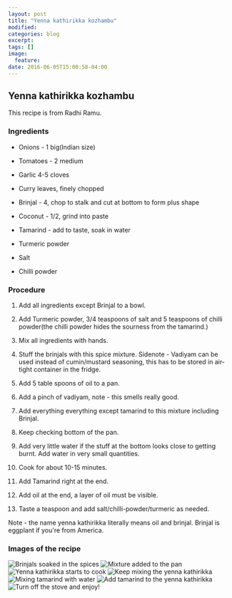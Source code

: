 ```yaml
---
layout: post
title: "Yenna kathirikka kozhambu"
modified:
categories: blog
excerpt:
tags: []
image:
  feature:
date: 2016-06-05T15:00:58-04:00
---
```

## Yenna kathirikka kozhambu

This recipe is from Radhi Ramu.

### Ingredients

- Onions - 1 big(Indian size)

- Tomatoes - 2 medium

- Garlic 4-5 cloves

- Curry leaves, finely chopped

- Brinjal - 4, chop to stalk and cut at bottom to form plus shape

- Coconut - 1/2, grind into paste

- Tamarind - add to taste, soak in water

- Turmeric powder

- Salt

- Chilli powder

### Procedure

1. Add all ingredients except Brinjal to a bowl.

2. Add Turmeric powder, 3/4 teaspoons of salt and 5 teaspoons of chilli powder(the chilli powder
hides the sourness from the tamarind.)

3. Mix all ingredients with hands.

4. Stuff the brinjals with this spice mixture.
Sidenote - Vadiyam can be used instead of cumin/mustard seasoning, this has to be stored in air-tight
container in the fridge.

6. Add 5 table spoons of oil to a pan.

7. Add a pinch of vadiyam, note - this smells really good.

8. Add everything everything except tamarind to this mixture including Brinjal.

9. Keep checking bottom of the pan.

10. Add very little water if the stuff at the bottom looks close to getting burnt. Add water in very small
quantities.

11. Cook for about 10-15 minutes.

12. Add Tamarind right at the end.

13. Add oil at the end, a layer of oil must be visible.

14. Taste a teaspoon and add salt/chilli-powder/turmeric as needed.

Note - the name yenna kathirikka literally means oil and brinjal. Brinjal is eggplant if you're from America.

### Images of the recipe

![Brinjals soaked in the spices](../../recipe_images/yk_062016/1.jpg)
![Mixture added to the pan](../../recipe_images/yk_062016/2.jpg)
![Yenna kathirikka starts to cook](../../recipe_images/yk_062016/3.jpg)
![Keep mixing the yenna kathirikka](../../recipe_images/yk_062016/4.jpg)
![Mixing tamarind with water](../../recipe_images/yk_062016/5.jpg)
![Add tamarind to the yenna kathirikka](../../recipe_images/yk_062016/6.jpg)
![Turn off the stove and enjoy!](../../recipe_images/yk_062016/7.jpg)

